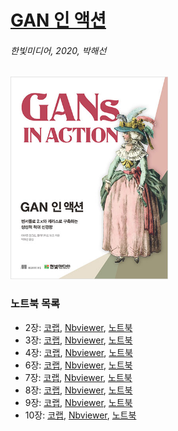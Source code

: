 # [GAN 인 액션](http://bit.ly/gan-in-action)
###### 한빛미디어, 2020, 박해선

<img src="/img/GANs_in_Action_cover.png" width="50%">

### 노트북 목록

* 2장: [코랩](https://colab.research.google.com/github/rickiepark/gans-in-action/blob/master/chapter-2/Chapter_2_Autoencoder.ipynb), [Nbviewer](https://nbviewer.jupyter.org/github/rickiepark/gans-in-action/blob/master/chapter-2/Chapter_2_Autoencoder.ipynb), [노트북](https://github.com/rickiepark/gans-in-action/blob/master/chapter-2/Chapter_2_Autoencoder.ipynb)
* 3장: [코랩](https://colab.research.google.com/github/rickiepark/gans-in-action/blob/master/chapter-3/Chapter_3_GAN.ipynb), [Nbviewer](https://nbviewer.jupyter.org/github/rickiepark/gans-in-action/blob/master/chapter-3/Chapter_3_GAN.ipynb), [노트북](https://github.com/rickiepark/gans-in-action/blob/master/chapter-3/Chapter_3_GAN.ipynb)
* 4장: [코랩](https://colab.research.google.com/github/rickiepark/gans-in-action/blob/master/chapter-4/Chapter_4_DCGAN.ipynb), [Nbviewer](https://nbviewer.jupyter.org/github/rickiepark/gans-in-action/blob/master/chapter-4/Chapter_4_DCGAN.ipynb), [노트북](https://github.com/rickiepark/gans-in-action/blob/master/chapter-4/Chapter_4_DCGAN.ipynb)
* 6장: [코랩](https://colab.research.google.com/github/rickiepark/gans-in-action/blob/master/chapter-6/Chapter_6_ProGAN.ipynb), [Nbviewer](https://nbviewer.jupyter.org/github/rickiepark/gans-in-action/blob/master/chapter-6/Chapter_6_ProGAN.ipynb), [노트북](https://github.com/rickiepark/gans-in-action/blob/master/chapter-6/Chapter_6_ProGAN.ipynb)
* 7장: [코랩](https://colab.research.google.com/github/rickiepark/gans-in-action/blob/master/chapter-7/Chapter_7_SGAN.ipynb), [Nbviewer](https://nbviewer.jupyter.org/github/rickiepark/gans-in-action/blob/master/chapter-7/Chapter_7_SGAN.ipynb), [노트북](https://github.com/rickiepark/gans-in-action/blob/master/chapter-7/Chapter_7_SGAN.ipynb)
* 8장: [코랩](https://colab.research.google.com/github/rickiepark/gans-in-action/blob/master/chapter-8/Chapter_8_CGAN.ipynb), [Nbviewer](https://nbviewer.jupyter.org/github/rickiepark/gans-in-action/blob/master/chapter-8/Chapter_8_CGAN.ipynb), [노트북](https://github.com/rickiepark/gans-in-action/blob/master/chapter-8/Chapter_8_CGAN.ipynb)
* 9장: [코랩](https://colab.research.google.com/github/rickiepark/gans-in-action/blob/master/chapter-9/Chapter9_CycleGAN.ipynb), [Nbviewer](https://nbviewer.jupyter.org/github/rickiepark/gans-in-action/blob/master/chapter-9/Chapter9_CycleGAN.ipynb), [노트북](https://github.com/rickiepark/gans-in-action/blob/master/chapter-9/Chapter9_CycleGAN.ipynb)
* 10장: [코랩](https://colab.research.google.com/github/rickiepark/gans-in-action/blob/master/chapter-10/Chapter10_Adversarial_Examples.ipynb), [Nbviewer](https://nbviewer.jupyter.org/github/rickiepark/gans-in-action/blob/master/chapter-10/Chapter10_Adversarial_Examples.ipynb), [노트북](https://github.com/rickiepark/gans-in-action/blob/master/chapter-10/Chapter10_Adversarial_Examples.ipynb)
